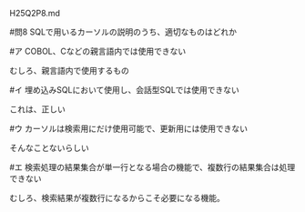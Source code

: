 H25Q2P8.md

#問8 SQLで用いるカーソルの説明のうち、適切なものはどれか

#ア COBOL、Cなどの親言語内では使用できない

むしろ、親言語内で使用するもの

#イ 埋め込みSQLにおいて使用し、会話型SQLでは使用できない

これは、正しい

#ウ カーソルは検索用にだけ使用可能で、更新用には使用できない

そんなことないらしい

#エ 検索処理の結果集合が単一行となる場合の機能で、複数行の結果集合は処理できない

むしろ、検索結果が複数行になるからこそ必要になる機能。